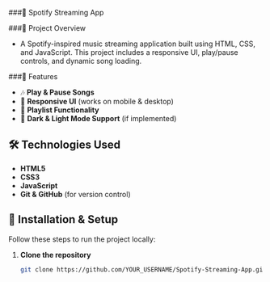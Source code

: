 ###🎵 Spotify Streaming App

 ###📌 Project Overview
 - A Spotify-inspired music streaming application built using HTML, CSS, and JavaScript. This project includes a responsive UI, play/pause controls, and dynamic song loading.

###🚀 Features
- 🎶 **Play & Pause Songs**  
- 📱 **Responsive UI** (works on mobile & desktop)  
- 🔀 **Playlist Functionality**  
- 🌙 **Dark & Light Mode Support** (if implemented)

## 🛠️ Technologies Used
- **HTML5**
- **CSS3**
- **JavaScript**
- **Git & GitHub** (for version control)

## 📖 Installation & Setup  
Follow these steps to run the project locally:

1. **Clone the repository**  
   ```bash
   git clone https://github.com/YOUR_USERNAME/Spotify-Streaming-App.git
